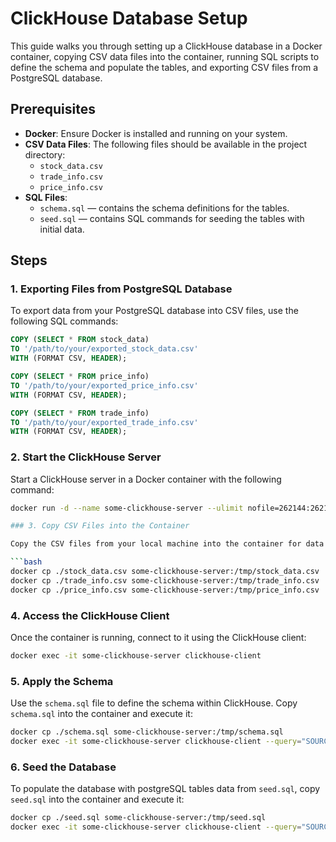 # ClickHouse Database Setup

This guide walks you through setting up a ClickHouse database in a Docker container, copying CSV data files into the container, running SQL scripts to define the schema and populate the tables, and exporting CSV files from a PostgreSQL database.

## Prerequisites

- **Docker**: Ensure Docker is installed and running on your system.
- **CSV Data Files**: The following files should be available in the project directory:
  - `stock_data.csv`
  - `trade_info.csv`
  - `price_info.csv`
- **SQL Files**:
  - `schema.sql` — contains the schema definitions for the tables.
  - `seed.sql` — contains SQL commands for seeding the tables with initial data.

## Steps


### 1. Exporting Files from PostgreSQL Database

To export data from your PostgreSQL database into CSV files, use the following SQL commands:

```sql
COPY (SELECT * FROM stock_data) 
TO '/path/to/your/exported_stock_data.csv' 
WITH (FORMAT CSV, HEADER);

COPY (SELECT * FROM price_info) 
TO '/path/to/your/exported_price_info.csv' 
WITH (FORMAT CSV, HEADER);

COPY (SELECT * FROM trade_info) 
TO '/path/to/your/exported_trade_info.csv' 
WITH (FORMAT CSV, HEADER);
```

### 2. Start the ClickHouse Server

Start a ClickHouse server in a Docker container with the following command:

```bash
docker run -d --name some-clickhouse-server --ulimit nofile=262144:262144 clickhouse/clickhouse-server

### 3. Copy CSV Files into the Container

Copy the CSV files from your local machine into the container for data loading:

```bash
docker cp ./stock_data.csv some-clickhouse-server:/tmp/stock_data.csv
docker cp ./trade_info.csv some-clickhouse-server:/tmp/trade_info.csv
docker cp ./price_info.csv some-clickhouse-server:/tmp/price_info.csv
```

### 4. Access the ClickHouse Client

Once the container is running, connect to it using the ClickHouse client:

```bash
docker exec -it some-clickhouse-server clickhouse-client
```

### 5. Apply the Schema

Use the `schema.sql` file to define the schema within ClickHouse. Copy `schema.sql` into the container and execute it:

```bash
docker cp ./schema.sql some-clickhouse-server:/tmp/schema.sql
docker exec -it some-clickhouse-server clickhouse-client --query="SOURCE /tmp/schema.sql"
```

### 6. Seed the Database

To populate the database with postgreSQL tables data from `seed.sql`, copy `seed.sql` into the container and execute it:

```bash
docker cp ./seed.sql some-clickhouse-server:/tmp/seed.sql
docker exec -it some-clickhouse-server clickhouse-client --query="SOURCE /tmp/seed.sql"
```

